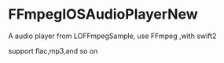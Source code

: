 # FFmpegIOSAudioPlayerNew
A audio player from LOFFmpegSample, use FFmpeg ,with swift2

support flac,mp3,and so on
